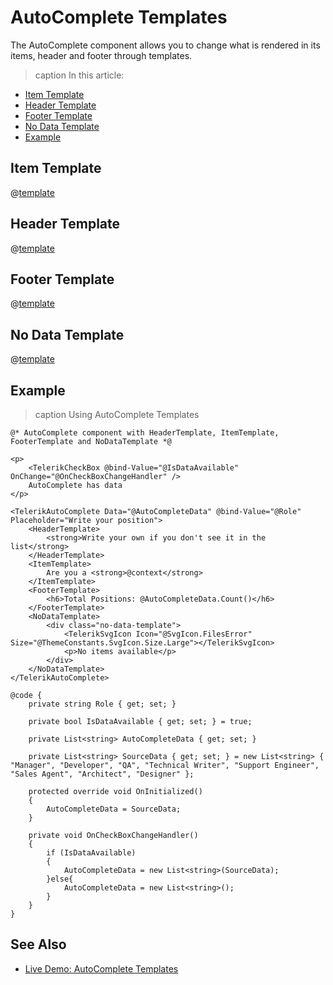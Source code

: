 
# AutoComplete Templates

The AutoComplete component allows you to change what is rendered in its items, header and footer through templates.

>caption In this article:

* [Item Template](#item-template)
* [Header Template](#header-template)
* [Footer Template](#footer-template)
* [No Data Template](#no-data-template)
* [Example](#example)

## Item Template

@[template](/_contentTemplates/dropdowns/templates.md#item-template)

## Header Template

@[template](/_contentTemplates/dropdowns/templates.md#header-template)

## Footer Template

@[template](/_contentTemplates/dropdowns/templates.md#footer-template)

## No Data Template

@[template](/_contentTemplates/dropdowns/templates.md#no-data-template)

## Example

>caption Using AutoComplete Templates

````RAZOR
@* AutoComplete component with HeaderTemplate, ItemTemplate, FooterTemplate and NoDataTemplate *@

<p>
    <TelerikCheckBox @bind-Value="@IsDataAvailable" OnChange="@OnCheckBoxChangeHandler" />
    AutoComplete has data
</p>

<TelerikAutoComplete Data="@AutoCompleteData" @bind-Value="@Role" Placeholder="Write your position">
    <HeaderTemplate>
        <strong>Write your own if you don't see it in the list</strong>
    </HeaderTemplate>
    <ItemTemplate>
        Are you a <strong>@context</strong>
    </ItemTemplate>
    <FooterTemplate>
        <h6>Total Positions: @AutoCompleteData.Count()</h6>
    </FooterTemplate>
    <NoDataTemplate>
        <div class="no-data-template">
            <TelerikSvgIcon Icon="@SvgIcon.FilesError" Size="@ThemeConstants.SvgIcon.Size.Large"></TelerikSvgIcon>
            <p>No items available</p>
        </div>
    </NoDataTemplate>
</TelerikAutoComplete>

@code {
    private string Role { get; set; }

    private bool IsDataAvailable { get; set; } = true;

    private List<string> AutoCompleteData { get; set; }

    private List<string> SourceData { get; set; } = new List<string> { "Manager", "Developer", "QA", "Technical Writer", "Support Engineer", "Sales Agent", "Architect", "Designer" };

    protected override void OnInitialized()
    {
        AutoCompleteData = SourceData;
    }

    private void OnCheckBoxChangeHandler()
    {
        if (IsDataAvailable)
        {
            AutoCompleteData = new List<string>(SourceData);
        }else{
            AutoCompleteData = new List<string>();
        }
    }
}
````

## See Also

* [Live Demo: AutoComplete Templates](https://demos.telerik.com/blazor-ui/autocomplete/templates)

